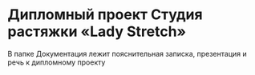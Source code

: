 # Дипломный проект Студия растяжки «Lady Stretch»
В папке Документация лежит пояснительная записка, презентация и речь к дипломному проекту
